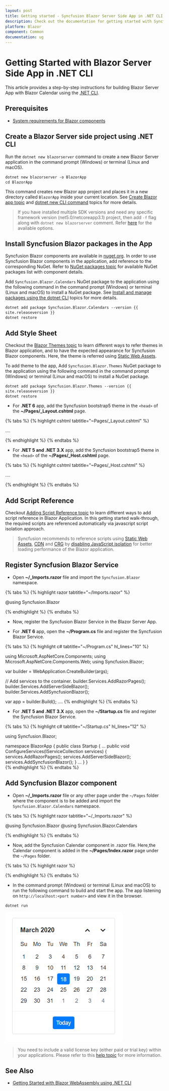 ```yaml
---
layout: post
title: Getting started - Syncfusion Blazor Server Side App in .NET CLI
description: Check out the documentation for getting started with Syncfusion Blazor Components in Visual Studio using .NET CLI and much more.
platform: Blazor
component: Common
documentation: ug
---
```


# Getting Started with Blazor Server Side App in .NET CLI

This article provides a step-by-step instructions for building Blazor Server App with Blazor Calendar using the [.NET CLI](https://dotnet.microsoft.com/download/dotnet/).

## Prerequisites

* [System requirements for Blazor components](https://blazor.syncfusion.com/documentation/system-requirements)

## Create a Blazor Server side project using .NET CLI

Run the `dotnet new blazorserver` command to create a new Blazor Server application in the command prompt (Windows) or terminal (Linux and macOS).

```
dotnet new blazorserver -o BlazorApp
cd BlazorApp
```

This command creates new Blazor app project and places it in a new directory called `BlazorApp` inside your current location. See [Create Blazor app topic](https://dotnet.microsoft.com/en-us/learn/aspnet/blazor-tutorial/create) and [dotnet new CLI command](https://docs.microsoft.com/en-us/dotnet/core/tools/dotnet-new) topics for more details.

> If you have installed multiple SDK versions and need any specific framework version (net5.0/netcoreapp3.1) project, then add `-f` flag along with `dotnet new blazorserver` comment. Refer [here](https://docs.microsoft.com/en-us/dotnet/core/tools/dotnet-new) for the available options.

## Install Syncfusion Blazor packages in the App

Syncfusion Blazor components are available in [nuget.org](https://www.nuget.org/packages?q=syncfusion.blazor). In order to use Syncfusion Blazor components in the application, add reference to the corresponding NuGet. Refer to [NuGet packages topic](https://blazor.syncfusion.com/documentation/nuget-packages) for available NuGet packages list with component details.

Add `Syncfusion.Blazor.Calendars` NuGet package to the application using the following command in the command prompt (Windows) or terminal (Linux and macOS) to install a NuGet package. See [Install and manage packages using the dotnet CLI](https://docs.microsoft.com/en-us/nuget/consume-packages/install-use-packages-dotnet-cli) topics for more details. 

```
dotnet add package Syncfusion.Blazor.Calendars --version {{ site.releaseversion }}
dotnet restore
```

## Add Style Sheet

Checkout the [Blazor Themes topic](https://blazor.syncfusion.com/documentation/appearance/themes) to learn different ways to refer themes in Blazor application, and to have the expected appearance for Syncfusion Blazor components. Here, the theme is referred using [Static Web Assets](https://blazor.syncfusion.com/documentation/appearance/themes#static-web-assets).

To add theme to the app, Add `Syncfusion.Blazor.Themes` NuGet package to the application using the following command in the command prompt (Windows) or terminal (Linux and macOS) to install a NuGet package. 

```
dotnet add package Syncfusion.Blazor.Themes --version {{ site.releaseversion }}
dotnet restore
```

* For **.NET 6** app, add the Syncfusion bootstrap5 theme in the `<head>` of the **~/Pages/_Layout.cshtml** page.

{% tabs %}
{% highlight cshtml tabtitle="~Pages/_Layout.cshtml" %}

<head>
    ....
    <link href="_content/Syncfusion.Blazor.Themes/bootstrap5.css" rel="stylesheet" />
</head>

{% endhighlight %}
{% endtabs %}

* For **.NET 5 and .NET 3.X** app, add the Syncfusion bootstrap5 theme in the `<head>` of the **~/Pages/_Host.cshtml** page.

{% tabs %}
{% highlight cshtml tabtitle="~Pages/_Host.cshtml" %}

<head>
    ....
    <link href="_content/Syncfusion.Blazor.Themes/bootstrap5.css" rel="stylesheet" />
</head>

{% endhighlight %}
{% endtabs %}

## Add Script Reference

Checkout [Adding Script Reference topic](https://blazor.syncfusion.com/documentation/common/adding-script-references) to learn different ways to add script reference in Blazor Application. In this getting started walk-through, the required scripts are referenced automatically via javascript script isolation approach.

> Syncfusion recommends to reference scripts using [Static Web Assets](https://blazor.syncfusion.com/documentation/common/adding-script-references#static-web-assets), [CDN](https://blazor.syncfusion.com/documentation/common/adding-script-references#cdn-reference) and [CRG](https://blazor.syncfusion.com/documentation/common/custom-resource-generator) by [disabling JavaScript isolation](https://blazor.syncfusion.com/documentation/common/adding-script-references#disable-javascript-isolation) for better loading performance of the Blazor application.

## Register Syncfusion Blazor Service

* Open **~/_Imports.razor** file and import the `Syncfusion.Blazor` namespace.

{% tabs %}
{% highlight razor tabtitle="~/Imports.razor" %}

@using Syncfusion.Blazor

{% endhighlight %}
{% endtabs %}

* Now, register the Syncfusion Blazor Service in the Blazor Server App.

* For **.NET 6** app, open the **~/Program.cs** file and register the Syncfusion Blazor Service.

{% tabs %}
{% highlight c# tabtitle="~/Program.cs" hl_lines="10" %}

using Microsoft.AspNetCore.Components;
using Microsoft.AspNetCore.Components.Web;
using Syncfusion.Blazor;

var builder = WebApplication.CreateBuilder(args);

// Add services to the container.
builder.Services.AddRazorPages();
builder.Services.AddServerSideBlazor();
builder.Services.AddSyncfusionBlazor();

var app = builder.Build();
....
{% endhighlight %}
{% endtabs %}

* For **.NET 5 and .NET 3.X** app, open the **~/Startup.cs** file and register the Syncfusion Blazor Service.

{% tabs %}
{% highlight c# tabtitle="~/Startup.cs" hl_lines="12" %}

using Syncfusion.Blazor;

namespace BlazorApp
{
    public class Startup
    {
        ...
        public void ConfigureServices(IServiceCollection services)
        {
            services.AddRazorPages();
            services.AddServerSideBlazor();
            services.AddSyncfusionBlazor();
        }
        ...
    }
}    
{% endhighlight %}
{% endtabs %}

## Add Syncfusion Blazor component

* Open **~/_Imports.razor** file or any other page under the `~/Pages` folder where the component is to be added and import the `Syncfusion.Blazor.Calendars` namespace.

{% tabs %}
{% highlight razor tabtitle="~/_Imports.razor" %}

@using Syncfusion.Blazor
@using Syncfusion.Blazor.Calendars

{% endhighlight %}
{% endtabs %}

* Now, add the Syncfusion Calendar component in .razor file. Here,the Calendar component is added in the **~/Pages/Index.razor** page under the `~/Pages` folder.

{% tabs %}
{% highlight razor %}

<SfCalendar TValue="DateTime"></SfCalendar>

{% endhighlight %}
{% endtabs %}

* In the command prompt (Windows) or terminal (Linux and macOS) to run the following command to build and start the app. The app listening on `http://localhost:<port number>` and view it in the browser.

```
dotnet run
```

![Blazor Calendar Component](images/browser-output.png)

> You need to include a valid license key (either paid or trial key) within your applications. Please refer to this [help topic](https://blazor.syncfusion.com/documentation/getting-started/license-key/overview) for more information.

## See Also

* [Getting Started with Blazor WebAssembly using .NET CLI](https://blazor.syncfusion.com/documentation/getting-started/blazor-webassembly-dotnet-cli)
